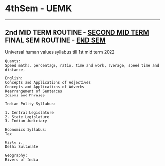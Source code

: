 # 4thSem - UEMK

---------------------------------------------------------------------------------------------
2nd MID TERM ROUTINE - [SECOND MID TERM](/TERM_II%20_ROUTINE.pdf)
FINAL SEM ROUTINE - [END SEM](/FINAL_ROUTINE.pdf)
---------------------------------------------------------------------------------------------

Universal human values syllabus till 1st mid term 2022

```
Quants:
Speed maths, percentage, ratio, time and work, average, speed time and distance,

English:
Concepts and Applications of Adjectives
Concepts and Applications of Adverbs
Rearrangement of Sentences
Idioms and Phrases

Indian Polity Syllabus:

1. Central Legislature
2. State Legislature
3. Indian Judiciary

Economics Syllabus:
Tax

History: 
Delhi Sultanate

Geography:
Rivers of India
```

